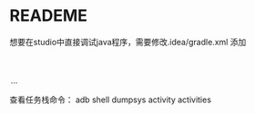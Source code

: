 # READEME

想要在studio中直接调试java程序，需要修改.idea/gradle.xml
添加<option name="delegatedBuild" value="false" />

<GradleProjectSettings>
        <option name="delegatedBuild" value="false" />
        <option name="testRunner" value="PLATFORM" />
        ...
      </GradleProjectSettings>

查看任务栈命令：
adb shell dumpsys activity activities
